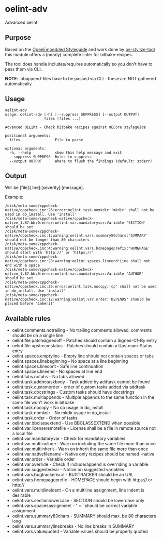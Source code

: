 # oelint-adv
Advanced oelint

## Purpose

Based on the [OpenEmbedded Styleguide](https://www.openembedded.org/wiki/Styleguide) and work done by [oe-stylize-tool](https://github.com/openembedded/meta-openembedded/blob/master/contrib/oe-stylize.py) this module offers a (nearly) complete linter for bitbake-recipes.

The tool does handle includes/requires automatically so you don't have to pass them via CLI.

**NOTE**: .bbappend-files have to be passed via CLI - these are NOT gathered automatically

## Usage

```
oelint-adv
usage: oelint-adv [-h] [--suppress SUPPRESS] [--output OUTPUT]
                  files [files ...]

Advanced OELint - Check bitbake recipes against OECore styleguide

positional arguments:
  files                File to parse

optional arguments:
  -h, --help           show this help message and exit
  --suppress SUPPRESS  Rules to suppress
  --output OUTPUT      Where to flush the findings (default: stderr)
```

## Output

Will be [file]:[line]:[severity]:[message].

Example:
```
/disk/meta-some/cppcheck-native/cppcheck.inc:26:error:oelint.task.nomkdir:'mkdir' shall not be used in do_install. Use 'install'
/disk/meta-some/cppcheck-native/cppcheck-native_1.87.bb:0:error:oelint.var.mandatoryvar:Variable 'SECTION' should be set
/disk/meta-some/cppcheck-native/cppcheck.inc:1:warning:oelint.vars.summary80chars:'SUMMARY' should not be longer than 80 characters
/disk/meta-some/cppcheck-native/cppcheck.inc:4:warning:oelint.vars.homepageprefix:'HOMEPAGE' should start with 'http://' or 'https://'
/disk/meta-some/cppcheck-native/cppcheck.inc:28:warning:oelint.spaces.lineend:Line shall not end with a space
/disk/meta-some/cppcheck-native/cppcheck-native_1.87.bb:0:error:oelint.var.mandatoryvar:Variable 'AUTHOR' should be set
/disk/meta-some/cppcheck-native/cppcheck.inc:26:error:oelint.task.nocopy:'cp' shall not be used in do_install. Use 'install'
/disk/meta-some/cppcheck-native/cppcheck.inc:12:warning:oelint.var.order:'DEPENDS' should be placed before 'inherit'
```

## Available rules

 * oelint.comments.notrailing - No trailing comments allowed, comments should be on a single line
 * oelint.file.patchsignedoff - Patches should contain a Signed-Of-By entry
 * oelint.file.upstreamstatus - Patches should contain a Upstream-Status entry
 * oelint.spaces.emptyline - Empty line should not contain spaces or tabs
 * oelint.spaces.linebeginning - No space at a line beginning
 * oelint.spaces.linecont - Safe line continuation 
 * oelint.spaces.lineend - No spaces at line end
 * oelint.tabs.notabs - No tabs allowed
 * oelint.task.addnotaskbody - Task added by addtask cannot be found
 * oelint.task.customorder - order of custom tasks added via addtask
 * oelint.task.docstrings - Custom tasks should have docstrings
 * oelint.task.multiappends - Multiple appends to the same function in the same file won't work in bitbake
 * oelint.task.nocopy - No cp usage in do_install
 * oelint.task.nomkdir - No mkdir usage in do_install
 * oelint.task.order - Order of tasks
 * oelint.var.bbclassextend - Use BBCLASSEXTEND when possible
 * oelint.var.licenseremotefile - License shall be a file in remote source not a local file
 * oelint.var.mandatoryvar - Check for mandatory variables
 * oelint.var.multiinclude - Warn on including the same file more than once
 * oelint.var.multiinherit - Warn on inherit the same file more than once
 * oelint.var.nativefilename - Native only recipes should be named -native
 * oelint.var.order - Variable order
 * oelint.var.override - Check if include/append is overriding a variable
 * oelint.var.suggestedvar - Notice on suggested variables
 * oelint.vars.bugtrackerisurl - BUGTRACKER should be an URL
 * oelint.vars.homepageprefix - HOMEPAGE should begin with https:// or http://
 * oelint.vars.multilineident - On a multiline assignment, line indent is desirable
 * oelint.vars.sectionlowercase - SECTION should be lowercase only
 * oelint.vars.spacesassignment - ' = ' should be correct variable assignment
 * oelint.vars.summary80chars - SUMMARY should max. be 80 characters long
 * oelint.vars.summarylinebreaks - No line breaks in SUMMARY
 * oelint.vars.valuequoted - Variable values should be properly quoted